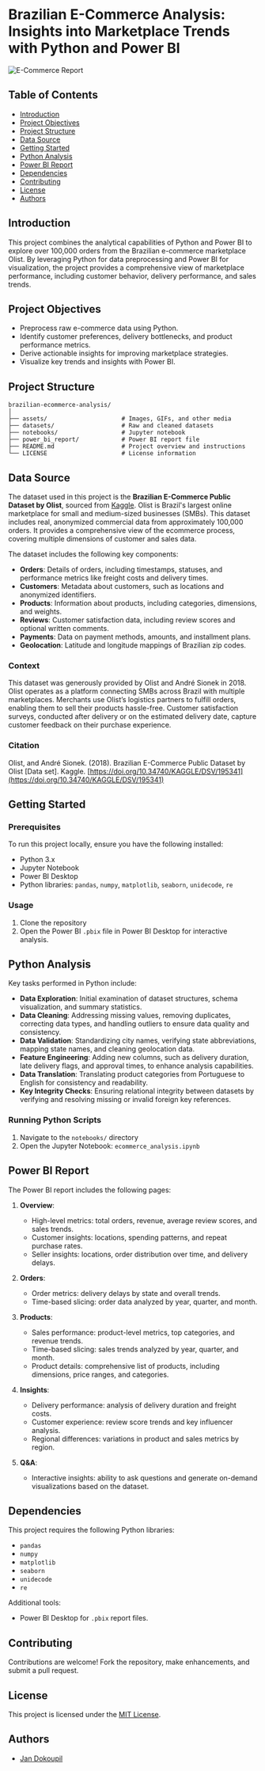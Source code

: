
# Brazilian E-Commerce Analysis: Insights into Marketplace Trends with Python and Power BI

![E-Commerce Report](/assets/img/olist_e-commerce_teaser.gif)

## Table of Contents

- [Introduction](#introduction)
- [Project Objectives](#project-objectives)
- [Project Structure](#project-structure)
- [Data Source](#data-source)
- [Getting Started](#getting-started)
- [Python Analysis](#python-analysis)
- [Power BI Report](#power-bi-report)
- [Dependencies](#dependencies)
- [Contributing](#contributing)
- [License](#license)
- [Authors](#authors)


## Introduction

This project combines the analytical capabilities of Python and Power BI to explore over 100,000 orders from the Brazilian e-commerce marketplace Olist. By leveraging Python for data preprocessing and Power BI for visualization, the project provides a comprehensive view of marketplace performance, including customer behavior, delivery performance, and sales trends.


## Project Objectives

- Preprocess raw e-commerce data using Python.
- Identify customer preferences, delivery bottlenecks, and product performance metrics.
- Derive actionable insights for improving marketplace strategies.
- Visualize key trends and insights with Power BI.


## Project Structure

```
brazilian-ecommerce-analysis/
│
├── assets/                     # Images, GIFs, and other media
├── datasets/                   # Raw and cleaned datasets
├── notebooks/                  # Jupyter notebook
├── power_bi_report/            # Power BI report file 
├── README.md                   # Project overview and instructions
└── LICENSE                     # License information
```


## Data Source

The dataset used in this project is the **Brazilian E-Commerce Public Dataset by Olist**, sourced from [Kaggle](https://www.kaggle.com/datasets/olistbr/brazilian-ecommerce). Olist is Brazil's largest online marketplace for small and medium-sized businesses (SMBs). This dataset includes real, anonymized commercial data from approximately 100,000 orders. It provides a comprehensive view of the ecommerce process, covering multiple dimensions of customer and sales data. 

The dataset includes the following key components:
- **Orders**: Details of orders, including timestamps, statuses, and performance metrics like freight costs and delivery times.
- **Customers**: Metadata about customers, such as locations and anonymized identifiers.
- **Products**: Information about products, including categories, dimensions, and weights.
- **Reviews**: Customer satisfaction data, including review scores and optional written comments.
- **Payments**: Data on payment methods, amounts, and installment plans.
- **Geolocation**: Latitude and longitude mappings of Brazilian zip codes.

### Context
This dataset was generously provided by Olist and André Sionek in 2018. Olist operates as a platform connecting SMBs across Brazil with multiple marketplaces. Merchants use Olist’s logistics partners to fulfill orders, enabling them to sell their products hassle-free. Customer satisfaction surveys, conducted after delivery or on the estimated delivery date, capture customer feedback on their purchase experience.

### Citation
Olist, and André Sionek. (2018). Brazilian E-Commerce Public Dataset by Olist [Data set]. Kaggle. [https://doi.org/10.34740/KAGGLE/DSV/195341](https://doi.org/10.34740/KAGGLE/DSV/195341)



## Getting Started

### Prerequisites

To run this project locally, ensure you have the following installed:
- Python 3.x
- Jupyter Notebook
- Power BI Desktop
- Python libraries: `pandas`, `numpy`, `matplotlib`, `seaborn`, `unidecode`, `re`

### Usage

1. Clone the repository
2. Open the Power BI `.pbix` file in Power BI Desktop for interactive analysis.


## Python Analysis

Key tasks performed in Python include:

- **Data Exploration**: Initial examination of dataset structures, schema visualization, and summary statistics.
- **Data Cleaning**: Addressing missing values, removing duplicates, correcting data types, and handling outliers to ensure data quality and consistency.
- **Data Validation**: Standardizing city names, verifying state abbreviations, mapping state names, and cleaning geolocation data.
- **Feature Engineering**: Adding new columns, such as delivery duration, late delivery flags, and approval times, to enhance analysis capabilities.
- **Data Translation**: Translating product categories from Portuguese to English for consistency and readability.
- **Key Integrity Checks**: Ensuring relational integrity between datasets by verifying and resolving missing or invalid foreign key references.


### Running Python Scripts

1.  Navigate to the `notebooks/` directory
2. Open the Jupyter Notebook: `ecommerce_analysis.ipynb`



## Power BI Report

The Power BI report includes the following pages:

1. **Overview**:
    - High-level metrics: total orders, revenue, average review scores, and sales trends.
    - Customer insights: locations, spending patterns, and repeat purchase rates.
    - Seller insights: locations, order distribution over time, and delivery delays.

2. **Orders**:
    - Order metrics: delivery delays by state and overall trends.
    - Time-based slicing: order data analyzed by year, quarter, and month.

3. **Products**:
    - Sales performance: product-level metrics, top categories, and revenue trends.
    - Time-based slicing: sales trends analyzed by year, quarter, and month.
    - Product details: comprehensive list of products, including dimensions, price ranges, and categories.

4. **Insights**:
    - Delivery performance: analysis of delivery duration and freight costs.
    - Customer experience: review score trends and key influencer analysis.
    - Regional differences: variations in product and sales metrics by region.

5. **Q&A**:
    - Interactive insights: ability to ask questions and generate on-demand visualizations based on the dataset.


## Dependencies

This project requires the following Python libraries:

-   `pandas`
-   `numpy`
-   `matplotlib`
-   `seaborn`
-   `unidecode`
-   `re`

Additional tools:

-   Power BI Desktop for `.pbix` report files.


## Contributing

Contributions are welcome! Fork the repository, make enhancements, and submit a pull request.


## License

This project is licensed under the [MIT License](LICENSE).


## Authors

- [Jan Dokoupil](https://github.com/jdok8)
